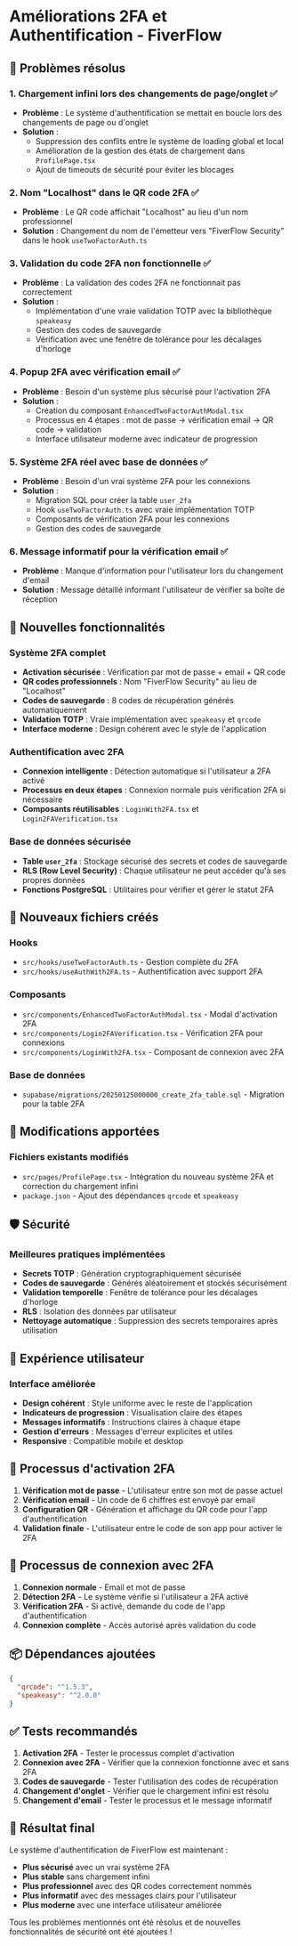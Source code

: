 # Améliorations 2FA et Authentification - FiverFlow

## 🎯 Problèmes résolus

### 1. **Chargement infini lors des changements de page/onglet** ✅
- **Problème** : Le système d'authentification se mettait en boucle lors des changements de page ou d'onglet
- **Solution** : 
  - Suppression des conflits entre le système de loading global et local
  - Amélioration de la gestion des états de chargement dans `ProfilePage.tsx`
  - Ajout de timeouts de sécurité pour éviter les blocages

### 2. **Nom "Localhost" dans le QR code 2FA** ✅
- **Problème** : Le QR code affichait "Localhost" au lieu d'un nom professionnel
- **Solution** : Changement du nom de l'émetteur vers "FiverFlow Security" dans le hook `useTwoFactorAuth.ts`

### 3. **Validation du code 2FA non fonctionnelle** ✅
- **Problème** : La validation des codes 2FA ne fonctionnait pas correctement
- **Solution** : 
  - Implémentation d'une vraie validation TOTP avec la bibliothèque `speakeasy`
  - Gestion des codes de sauvegarde
  - Vérification avec une fenêtre de tolérance pour les décalages d'horloge

### 4. **Popup 2FA avec vérification email** ✅
- **Problème** : Besoin d'un système plus sécurisé pour l'activation 2FA
- **Solution** : 
  - Création du composant `EnhancedTwoFactorAuthModal.tsx`
  - Processus en 4 étapes : mot de passe → vérification email → QR code → validation
  - Interface utilisateur moderne avec indicateur de progression

### 5. **Système 2FA réel avec base de données** ✅
- **Problème** : Besoin d'un vrai système 2FA pour les connexions
- **Solution** :
  - Migration SQL pour créer la table `user_2fa`
  - Hook `useTwoFactorAuth.ts` avec vraie implémentation TOTP
  - Composants de vérification 2FA pour les connexions
  - Gestion des codes de sauvegarde

### 6. **Message informatif pour la vérification email** ✅
- **Problème** : Manque d'information pour l'utilisateur lors du changement d'email
- **Solution** : Message détaillé informant l'utilisateur de vérifier sa boîte de réception

## 🚀 Nouvelles fonctionnalités

### **Système 2FA complet**
- **Activation sécurisée** : Vérification par mot de passe + email + QR code
- **QR codes professionnels** : Nom "FiverFlow Security" au lieu de "Localhost"
- **Codes de sauvegarde** : 8 codes de récupération générés automatiquement
- **Validation TOTP** : Vraie implémentation avec `speakeasy` et `qrcode`
- **Interface moderne** : Design cohérent avec le style de l'application

### **Authentification avec 2FA**
- **Connexion intelligente** : Détection automatique si l'utilisateur a 2FA activé
- **Processus en deux étapes** : Connexion normale puis vérification 2FA si nécessaire
- **Composants réutilisables** : `LoginWith2FA.tsx` et `Login2FAVerification.tsx`

### **Base de données sécurisée**
- **Table `user_2fa`** : Stockage sécurisé des secrets et codes de sauvegarde
- **RLS (Row Level Security)** : Chaque utilisateur ne peut accéder qu'à ses propres données
- **Fonctions PostgreSQL** : Utilitaires pour vérifier et gérer le statut 2FA

## 📁 Nouveaux fichiers créés

### **Hooks**
- `src/hooks/useTwoFactorAuth.ts` - Gestion complète du 2FA
- `src/hooks/useAuthWith2FA.ts` - Authentification avec support 2FA

### **Composants**
- `src/components/EnhancedTwoFactorAuthModal.tsx` - Modal d'activation 2FA
- `src/components/Login2FAVerification.tsx` - Vérification 2FA pour connexions
- `src/components/LoginWith2FA.tsx` - Composant de connexion avec 2FA

### **Base de données**
- `supabase/migrations/20250125000000_create_2fa_table.sql` - Migration pour la table 2FA

## 🔧 Modifications apportées

### **Fichiers existants modifiés**
- `src/pages/ProfilePage.tsx` - Intégration du nouveau système 2FA et correction du chargement infini
- `package.json` - Ajout des dépendances `qrcode` et `speakeasy`

## 🛡️ Sécurité

### **Meilleures pratiques implémentées**
- **Secrets TOTP** : Génération cryptographiquement sécurisée
- **Codes de sauvegarde** : Générés aléatoirement et stockés sécurisément
- **Validation temporelle** : Fenêtre de tolérance pour les décalages d'horloge
- **RLS** : Isolation des données par utilisateur
- **Nettoyage automatique** : Suppression des secrets temporaires après utilisation

## 📱 Expérience utilisateur

### **Interface améliorée**
- **Design cohérent** : Style uniforme avec le reste de l'application
- **Indicateurs de progression** : Visualisation claire des étapes
- **Messages informatifs** : Instructions claires à chaque étape
- **Gestion d'erreurs** : Messages d'erreur explicites et utiles
- **Responsive** : Compatible mobile et desktop

## 🔄 Processus d'activation 2FA

1. **Vérification mot de passe** - L'utilisateur entre son mot de passe actuel
2. **Vérification email** - Un code de 6 chiffres est envoyé par email
3. **Configuration QR** - Génération et affichage du QR code pour l'app d'authentification
4. **Validation finale** - L'utilisateur entre le code de son app pour activer le 2FA

## 🔐 Processus de connexion avec 2FA

1. **Connexion normale** - Email et mot de passe
2. **Détection 2FA** - Le système vérifie si l'utilisateur a 2FA activé
3. **Vérification 2FA** - Si activé, demande du code de l'app d'authentification
4. **Connexion complète** - Accès autorisé après validation du code

## 📦 Dépendances ajoutées

```json
{
  "qrcode": "^1.5.3",
  "speakeasy": "^2.0.0"
}
```

## ✅ Tests recommandés

1. **Activation 2FA** - Tester le processus complet d'activation
2. **Connexion avec 2FA** - Vérifier que la connexion fonctionne avec et sans 2FA
3. **Codes de sauvegarde** - Tester l'utilisation des codes de récupération
4. **Changement d'onglet** - Vérifier que le chargement infini est résolu
5. **Changement d'email** - Tester le processus et le message informatif

## 🎉 Résultat final

Le système d'authentification de FiverFlow est maintenant :
- **Plus sécurisé** avec un vrai système 2FA
- **Plus stable** sans chargement infini
- **Plus professionnel** avec des QR codes correctement nommés
- **Plus informatif** avec des messages clairs pour l'utilisateur
- **Plus moderne** avec une interface utilisateur améliorée

Tous les problèmes mentionnés ont été résolus et de nouvelles fonctionnalités de sécurité ont été ajoutées !
